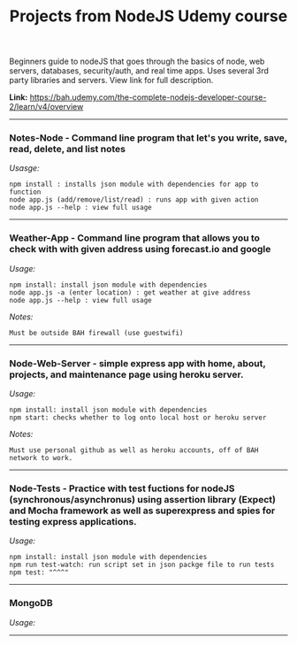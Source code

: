 <header><h1><b>Projects from NodeJS Udemy course</b></h1></header>

Beginners guide to nodeJS that goes through the basics of node, web servers, databases, security/auth, and real time apps.
Uses several 3rd party libraries and servers. View link for full description.

<b>Link:</b> <a>https://bah.udemy.com/the-complete-nodejs-developer-course-2/learn/v4/overview</a>

-------

<h3>Notes-Node - Command line program that let's you write, save, read, delete, and list notes</h3>

<i>Usasge:</i>

	npm install : installs json module with dependencies for app to function
	node app.js (add/remove/list/read) : runs app with given action
	node app.js --help : view full usage
	
-------

<h3>Weather-App - Command line program that allows you to check with with given address using forecast.io and google</h3>

<i>Usage:</i>
	
	npm install: install json module with dependencies
	node app.js -a (enter location) : get weather at give address
	node app.js --help : view full usage

<i>Notes:</i>
	
	Must be outside BAH firewall (use guestwifi)

-------

<h3>Node-Web-Server - simple express app with home, about, projects, and maintenance page using heroku server.</h3>
<i>Usage:</i>
	
	npm install: install json module with dependencies
	npm start: checks whether to log onto local host or heroku server

<i>Notes:</i>

	Must use personal github as well as heroku accounts, off of BAH network to work.

------- 

<h3>Node-Tests - Practice with test fuctions for  nodeJS (synchronous/asynchronus) using assertion library (Expect) and  Mocha framework as well as superexpress and spies for testing express applications.</h3>
<i>Usage:</i>

	npm install: install json module with dependencies
	npm run test-watch: run script set in json packge file to run tests
	npm test: "^^^"

-------

<h3>MongoDB</h3>
<i>Usage:</i>



-------

